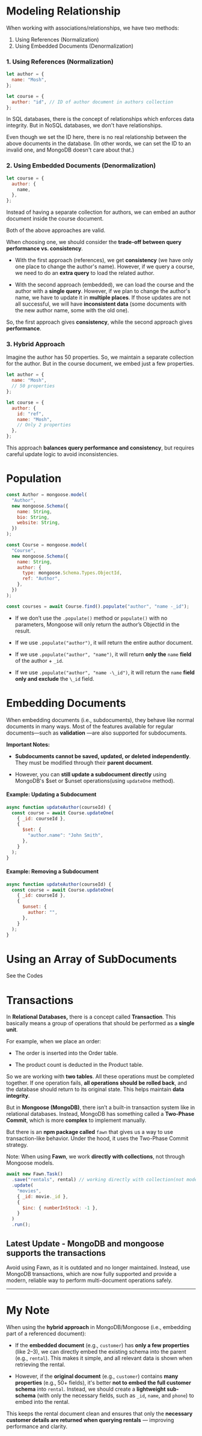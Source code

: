 # Modeling Relationship

When working with associations/relationships, we have two methods:

1. Using References (Normalization)
2. Using Embedded Documents (Denormalization)

### 1. Using References (Normalization)

```javascript
let author = {
  name: "Mosh",
};

let course = {
  author: "id", // ID of author document in authors collection
};
```

In SQL databases, there is the concept of relationships which enforces data integrity. But in NoSQL databases, we don't have relationships.

Even though we set the ID here, there is no real relationship between the above documents in the database. (In other words, we can set the ID to an invalid one, and MongoDB doesn't care about that.)

### 2. Using Embedded Documents (Denormalization)

```javascript
let course = {
  author: {
    name,
  },
};
```

Instead of having a separate collection for authors, we can embed an author document inside the course document.

Both of the above approaches are valid.

When choosing one, we should consider the **trade-off between query performance vs. consistency**.

- With the first approach (references), we get **consistency** (we have only one place to change the author's name). However, if we query a course, we need to do an **extra query** to load the related author.

- With the second approach (embedded), we can load the course and the author with a **single query**. However, if we plan to change the author's name, we have to update it in **multiple places**. If those updates are not all successful, we will have **inconsistent data** (some documents with the new author name, some with the old one).

So, the first approach gives **consistency**, while the second approach gives **performance**.

### 3. Hybrid Approach

Imagine the author has 50 properties. So, we maintain a separate collection for the author. But in the course document, we embed just a few properties.

```javascript
let author = {
  name: "Mosh",
  // 50 properties
};

let course = {
  author: {
    id: "ref",
    name: "Mosh",
    // Only 2 properties
  },
};
```

This approach **balances query performance and consistency**, but requires careful update logic to avoid inconsistencies.

# Population

```javascript
const Author = mongoose.model(
  "Author",
  new mongoose.Schema({
    name: String,
    bio: String,
    website: String,
  })
);

const Course = mongoose.model(
  "Course",
  new mongoose.Schema({
    name: String,
    author: {
      type: mongoose.Schema.Types.ObjectId,
      ref: "Author",
    },
  })
);

const courses = await Course.find().populate("author", "name -_id");
```

- If we don’t use the `.populate()` method or `populate()` with no parameters, Mongoose will only return the author’s ObjectId in the result.

- If we use `.populate("author")`, it will return the entire author document.

- If we use `.populate("author", "name")`, it will return **only the** `name` **field** of the author + `_id`.

- If we use `.populate("author", "name -\_id")`, it will return the `name` **field only and exclude** the `\_id` field.

# Embedding Documents

When embedding documents (i.e., subdocuments), they behave like normal documents in many ways. Most of the features available for regular documents—such as **validation** —are also supported for subdocuments.

**Important Notes:**

- **Subdocuments cannot be saved, updated, or deleted independently**. They must be modified through their **parent document**.

- However, you can **still update a subdocument directly** using MongoDB's $set or $unset operations(using `updateOne` method).

#### Example: Updating a Subdocument

```JAVASCRIPT
async function updateAuthor(courseId) {
  const course = await Course.updateOne(
    { _id: courseId },
    {
      $set: {
        "author.name": "John Smith",
      },
    }
  );
}
```

#### Example: Removing a Subdocument

```javascript
async function updateAuthor(courseId) {
  const course = await Course.updateOne(
    { _id: courseId },
    {
      $unset: {
        author: "",
      },
    }
  );
}
```

# Using an Array of SubDocuments

See the Codes

# Transactions

In **Relational Databases,** there is a concept called **Transaction**. This basically means a group of operations that should be performed as a **single unit**.

For example, when we place an order:

- The order is inserted into the Order table.

- The product count is deducted in the Product table.

So we are working with **two tables**. All these operations must be completed together. If one operation fails, **all operations should be rolled back**, and the database should return to its original state. This helps maintain **data integrity**.

But in **Mongoose (MongoDB)**, there isn’t a built-in transaction system like in relational databases. Instead, MongoDB has something called a **Two-Phase Commit**, which is more **complex** to implement manually.

But there is an **npm package called** `fawn` that gives us a way to use transaction-like behavior. Under the hood, it uses the Two-Phase Commit strategy.

Note: When using **Fawn**, we work **directly with collections**, not through Mongoose models.

```javascript
await new Fawn.Task()
  .save("rentals", rental) // working directly with collection(not models). Plural and lower case name
  .update(
    "movies",
    { _id: movie._id },
    {
      $inc: { numberInStock: -1 },
    }
  )
  .run();
```

## Latest Update - MongoDB and mongoose supports the transactions

Avoid using Fawn, as it is outdated and no longer maintained. Instead, use MongoDB transactions, which are now fully supported and provide a modern, reliable way to perform multi-document operations safely.

---

# My Note

When using the **hybrid approach** in MongoDB/Mongoose (i.e., embedding part of a referenced document):

- If the **embedded document** (e.g., `customer`) has **only a few properties** (like 2–3), we can directly embed the existing schema into the parent (e.g., `rental`). This makes it simple, and all relevant data is shown when retrieving the rental.

- However, if the **original document** (e.g., `customer`) contains **many properties** (e.g., 50+ fields), it's better **not to embed the full customer schema** into `rental`. Instead, we should create a **lightweight sub-schema** (with only the necessary fields, such as `_id`, `name`, and `phone`) to embed into the rental.

This keeps the rental document clean and ensures that only the **necessary customer details are returned when querying rentals** — improving performance and clarity.

